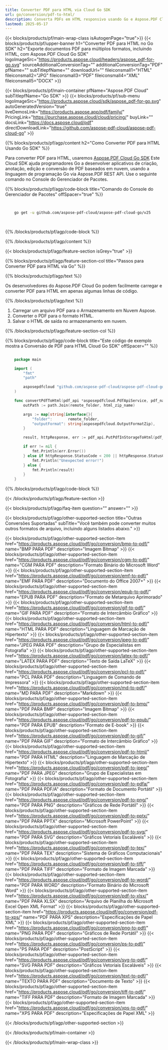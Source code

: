 ```yaml
---
title: Converter PDF para HTML via Cloud Go SDK
url: go/conversion/pdf-to-html/
description: Converta PDFs em HTML responsivo usando Go e Aspose.PDF Cloud SDK. Perfeito para exibição de documentos online.
lastmod: 2025-05-17
---
```


{{< blocks/products/pf/main-wrap-class isAutogenPage="true">}}
{{< blocks/products/pf/upper-banner h1="Converter PDF para HTML no Go SDK" h2="Exporte documentos PDF para múltiplos formatos, incluindo HTML, com Aspose.PDF Cloud Go SDK" logoImageSrc="https://products.aspose.cloud/headers/aspose_pdf-for-go.svg" sourceAdditionalConversionTag="" additionalConversionTag="PDF" pfName="" subTitlepfName="" downloadUrl="" fileiconsmall1="HTML" fileiconsmall2="JPG" fileiconsmall3="PDF" fileiconsmall4="XML" fileiconsmall5="DOCX" >}}

{{< blocks/products/pf/main-container pfName="Aspose.PDF Cloud" subTitlepfName="Go SDK" >}}
{{< blocks/products/pf/sub-menu logoImageSrc="https://products.aspose.cloud/sdk/aspose_pdf-for-go.svg"
autoGeneratedVersion="true"
liveDemosLink="https://products.aspose.app/pdf/family/" PricingLink="https://purchase.aspose.cloud/cloud/pricing/" buyLink="" docsLink="https://docs.aspose.cloud/pdf"  directDownloadLink="https://github.com/aspose-pdf-cloud/aspose-pdf-cloud-go" >}}

{{% blocks/products/pf/agp/content h2="Como Converter PDF para HTML Usando Go SDK" %}}

Para converter PDF para HTML, usaremos
[Aspose.PDF Cloud Go SDK](https://products.aspose.cloud/pdf/go/)
Este Cloud SDK ajuda programadores Go a desenvolver aplicativos de criação, anotação, edição e conversão de PDF baseados em nuvem, usando a linguagem de programação Go via Aspose.PDF REST API. Use o seguinte comando no Console do Gerenciador de Pacotes.

{{% blocks/products/pf/agp/code-block title="Comando do Console do Gerenciador de Pacotes" offSpacer="true" %}}

```bash

     
    go get -u github.com/aspose-pdf-cloud/aspose-pdf-cloud-go/v25
     
     

```

{{% /blocks/products/pf/agp/code-block %}}

{{% /blocks/products/pf/agp/content %}}

{{< blocks/products/pf/agp/feature-section isGrey="true" >}}

{{% blocks/products/pf/agp/feature-section-col title="Passos para Converter PDF para HTML via Go" %}}

{{% blocks/products/pf/agp/text %}}

Os desenvolvedores do Aspose.PDF Cloud Go podem facilmente carregar e converter PDF para HTML em apenas algumas linhas de código.

{{% /blocks/products/pf/agp/text %}}

1. Carregar um arquivo PDF para o Armazenamento em Nuvem Aspose.
1. Converter o PDF para o formato HTML.
1. Salvar o HTML de saída no armazenamento em nuvem.

{{% /blocks/products/pf/agp/feature-section-col %}}

{{% blocks/products/pf/agp/code-block title="Este código de exemplo mostra a Conversão de PDF para HTML Cloud Go SDK" offSpacer="" %}}

```go

    package main

    import (
        "fmt"
        "path"

        asposepdfcloud "github.com/aspose-pdf-cloud/aspose-pdf-cloud-go/v25"
    )

    func convertPdfToHtml(pdf_api *asposepdfcloud.PdfApiService, pdf_name string, html_zip_name string, remote_folder string) {
        outPath := path.Join(remote_folder, html_zip_name)

        args := map[string]interface{}{
            "folder":       remote_folder,
            "outputFormat": string(asposepdfcloud.OutputFormatZip),
        }

        result, httpResponse, err := pdf_api.PutPdfInStorageToHtml(pdf_name, outPath, args)

        if err != nil {
            fmt.Println(err.Error())
        } else if httpResponse.StatusCode < 200 || httpResponse.StatusCode > 299 {
            fmt.Println("Unexpected error!")
        } else {
            fmt.Println(result)
        }
    }
```

{{% /blocks/products/pf/agp/code-block %}}

{{< /blocks/products/pf/agp/feature-section >}}

{{< blocks/products/pf/agp/faq-item question="" answer="" >}}

{{< blocks/products/pf/agp/other-supported-section title="Outras Conversões Suportadas" subTitle="Você também pode converter muitos outros formatos de arquivo, incluindo alguns listados abaixo." >}}

{{< blocks/products/pf/agp/other-supported-section-item href="https://products.aspose.cloud/pdf/go/conversion/bmp-to-pdf/" name="BMP PARA PDF" description="Imagem Bitmap" >}}
{{< blocks/products/pf/agp/other-supported-section-item href="https://products.aspose.cloud/pdf/go/conversion/cgm-to-pdf/" name="CGM PARA PDF" description="Formato Binário do Microsoft Word" >}}
{{< blocks/products/pf/agp/other-supported-section-item href="https://products.aspose.cloud/pdf/go/conversion/emf-to-pdf/" name="EMF PARA PDF" description="Documento do Office 2007+" >}}
{{< blocks/products/pf/agp/other-supported-section-item href="https://products.aspose.cloud/pdf/go/conversion/epub-to-pdf/" name="EPUB PARA PDF" description="Formato de Metarquivo Aprimorado" >}}
{{< blocks/products/pf/agp/other-supported-section-item href="https://products.aspose.cloud/pdf/go/conversion/gif-to-pdf/" name="GIF PARA PDF" description="Formato de Intercâmbio Gráfico" >}}
{{< blocks/products/pf/agp/other-supported-section-item href="https://products.aspose.cloud/pdf/go/conversion/html-to-pdf/" name="HTML PARA PDF" description="Linguagem de Marcação de Hipertexto" >}}
{{< blocks/products/pf/agp/other-supported-section-item href="https://products.aspose.cloud/pdf/go/conversion/jpeg-to-pdf/" name="JPEG PARA PDF" description="Grupo de Especialistas em Fotografia" >}}
{{< blocks/products/pf/agp/other-supported-section-item href="https://products.aspose.cloud/pdf/go/conversion/latex-to-pdf/" name="LATEX PARA PDF" description="Texto de Saída LaTeX" >}}
{{< blocks/products/pf/agp/other-supported-section-item href="https://products.aspose.cloud/pdf/go/conversion/pcl-to-pdf/" name="PCL PARA PDF" description="Linguagem de Comando de Impressora" >}}
{{< blocks/products/pf/agp/other-supported-section-item href="https://products.aspose.cloud/pdf/go/conversion/md-to-pdf/" name="MD PARA PDF" description="Markdown" >}}
{{< blocks/products/pf/agp/other-supported-section-item href="https://products.aspose.cloud/pdf/go/conversion/pdf-to-bmp/" name="PDF PARA BMP" description="Imagem Bitmap" >}}
{{< blocks/products/pf/agp/other-supported-section-item href="https://products.aspose.cloud/pdf/go/conversion/pdf-to-epub/" name="PDF PARA EPUB" description="Formato de E-book" >}}
{{< blocks/products/pf/agp/other-supported-section-item href="https://products.aspose.cloud/pdf/go/conversion/pdf-to-gif/" name="PDF PARA GIF" description="Formato de Intercâmbio Gráfico" >}}
{{< blocks/products/pf/agp/other-supported-section-item href="https://products.aspose.cloud/pdf/go/conversion/pdf-to-html/" name="PDF PARA HTML" description="Linguagem de Marcação de Hipertexto" >}}
{{< blocks/products/pf/agp/other-supported-section-item href="https://products.aspose.cloud/pdf/go/conversion/pdf-to-jpeg/" name="PDF PARA JPEG" description="Grupo de Especialistas em Fotografia" >}}
{{< blocks/products/pf/agp/other-supported-section-item href="https://products.aspose.cloud/pdf/go/conversion/pdf-to-pdfa/" name="PDF PARA PDF/A" description="Formato de Documento Portátil" >}}
{{< blocks/products/pf/agp/other-supported-section-item href="https://products.aspose.cloud/pdf/go/conversion/pdf-to-png/" name="PDF PARA PNG" description="Gráficos de Rede Portátil" >}}
{{< blocks/products/pf/agp/other-supported-section-item href="https://products.aspose.cloud/pdf/go/conversion/pdf-to-pptx/" name="PDF PARA PPTX" description="Microsoft PowerPoint" >}}
{{< blocks/products/pf/agp/other-supported-section-item href="https://products.aspose.cloud/pdf/go/conversion/pdf-to-svg/" name="PDF PARA SVG" description="Gráficos Vetoriais Escaláveis" >}}
{{< blocks/products/pf/agp/other-supported-section-item href="https://products.aspose.cloud/pdf/go/conversion/pdf-to-tex/" name="PDF PARA TEX" description="Sistema de Gráficos Computacionais" >}}
{{< blocks/products/pf/agp/other-supported-section-item href="https://products.aspose.cloud/pdf/go/conversion/pdf-to-tiff/" name="PDF PARA TIFF" description="Formato de Imagem Marcada" >}}
{{< blocks/products/pf/agp/other-supported-section-item href="https://products.aspose.cloud/pdf/go/conversion/pdf-to-word/" name="PDF PARA WORD" description="Formato Binário do Microsoft Word" >}}
{{< blocks/products/pf/agp/other-supported-section-item href="https://products.aspose.cloud/pdf/go/conversion/pdf-to-xlsx/" name="PDF PARA XLSX" description="Arquivo de Planilha do Microsoft Excel Open XML Format" >}}
{{< blocks/products/pf/agp/other-supported-section-item href="https://products.aspose.cloud/pdf/go/conversion/pdf-to-xps/" name="PDF PARA XPS" description="Especificações de Papel XML" >}}
{{< blocks/products/pf/agp/other-supported-section-item href="https://products.aspose.cloud/pdf/go/conversion/png-to-pdf/" name="PNG PARA PDF" description="Gráficos de Rede Portátil" >}}
{{< blocks/products/pf/agp/other-supported-section-item href="https://products.aspose.cloud/pdf/go/conversion/ps-to-pdf/" name="PS PARA PDF" description="PostScript" >}}
{{< blocks/products/pf/agp/other-supported-section-item href="https://products.aspose.cloud/pdf/go/conversion/svg-to-pdf/" name="SVG PARA PDF" description="Gráficos Vetoriais Escaláveis" >}}
{{< blocks/products/pf/agp/other-supported-section-item href="https://products.aspose.cloud/pdf/go/conversion/text-to-pdf/" name="TEXTO PARA PDF" description="Documento de Texto" >}}
{{< blocks/products/pf/agp/other-supported-section-item href="https://products.aspose.cloud/pdf/go/conversion/tiff-to-pdf/" name="TIFF PARA PDF" description="Formato de Imagem Marcada" >}}
{{< blocks/products/pf/agp/other-supported-section-item href="https://products.aspose.cloud/pdf/go/conversion/xps-to-pdf/" name="XPS PARA PDF" description="Especificações de Papel XML" >}}

{{< /blocks/products/pf/agp/other-supported-section >}}

{{< /blocks/products/pf/main-container >}}

{{< /blocks/products/pf/main-wrap-class >}}
